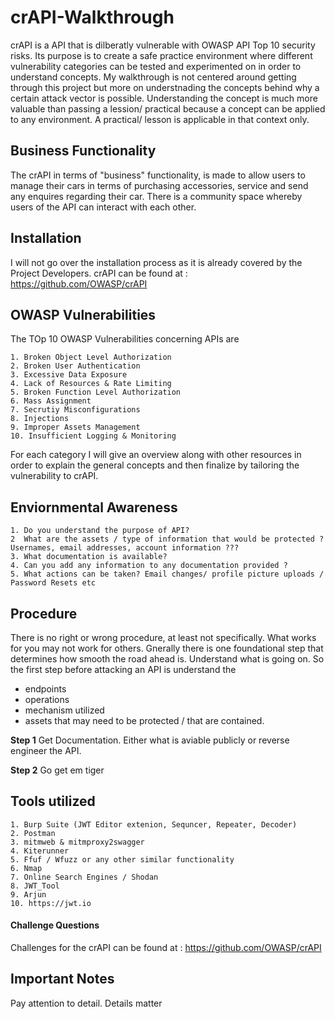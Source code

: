# crAPI-Walkthrough

crAPI is a API that is dilberatly vulnerable with OWASP API Top 10 security risks. Its purpose is to create a safe practice environment where different vulnerability categories can be tested and experimented on in order to understand concepts. My walkthrough is not centered around getting through this project but more on understnading the concepts behind why a certain attack vector is possible. Understanding the concept is much more valuable than passing a lession/ practical because a concept can be applied to any environment. A practical/ lesson is applicable in that context only. 



## Business Functionality

The crAPI in terms of "business" functionality, is made to allow users to manage their cars in terms of purchasing accessories, service and send any enquires regarding their car. There is a community space whereby users of the API can interact with each other. 



## Installation 

I will not go over the installation process as it is already covered by the Project Developers. crAPI can be found at : https://github.com/OWASP/crAPI 


## OWASP Vulnerabilities

The TOp 10 OWASP Vulnerabilities concerning APIs are 

    1. Broken Object Level Authorization
    2. Broken User Authentication
    3. Excessive Data Exposure
    4. Lack of Resources & Rate Limiting
    5. Broken Function Level Authorization
    6. Mass Assignment
    7. Secrutiy Misconfigurations
    8. Injections
    9. Improper Assets Management
    10. Insufficient Logging & Monitoring

For each category I will give an overview along with other resources in order to explain the general concepts and then finalize by tailoring the vulnerability to crAPI. 




## Enviornmental Awareness  

    1. Do you understand the purpose of API? 
    2  What are the assets / type of information that would be protected ? Usernames, email addresses, account information ??? 
    3. What documentation is available?
    4. Can you add any information to any documentation provided ?
    5. What actions can be taken? Email changes/ profile picture uploads / Password Resets etc




## Procedure

There is no right or wrong procedure, at least not specifically. What works for you may not work for others. Gnerally there is one foundational step that determines how smooth the road ahead is. Understand what is going on. So the first step before attacking an API is understand the 
- endpoints
- operations
- mechanism utilized
- assets that may need to be protected / that are contained. 
    
**Step 1**
Get Documentation. Either what is aviable publicly or reverse engineer the API. 

**Step 2**
Go get em tiger

## Tools utilized 

    1. Burp Suite (JWT Editor extenion, Sequncer, Repeater, Decoder)
    2. Postman
    3. mitmweb & mitmproxy2swagger
    4. Kiterunner
    5. Ffuf / Wfuzz or any other similar functionality
    6. Nmap 
    7. Online Search Engines / Shodan
    8. JWT_Tool
    9. Arjun
    10. https://jwt.io


#### Challenge Questions 

Challenges for the crAPI can be found at : https://github.com/OWASP/crAPI





## Important Notes

Pay attention to detail. Details matter

